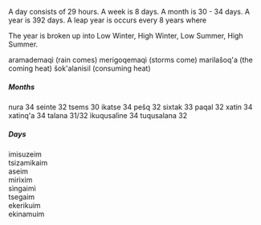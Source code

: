 A day consists of 29 hours. A week is 8 days. A month is 30 - 34 days. A year is 392 days. A leap year is occurs every 8 years where 

The year is broken up into Low Winter, High Winter, Low Summer, High Summer. 

aramademaqì (rain comes) 
merigoqemaqì  (storms come)
marilašoq'a  (the coming heat)
šok'alanisil (consuming heat)

##### Months
nura	34
seinte	32
tsems	30
ikatse	34
pešq	32
sixtak	33
paqal	32
xatin	34
xatinq'a	34
talana	31/32
ìkuqusalìne	34
tuqusalana	32

##### Days
imisuzeim  
tsizamikaim  
aseim  
mirìxim  
sìngaimì  
tsegaim  
ekerikuim  
ekinamuim